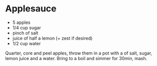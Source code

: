 Applesauce
==========

- 5 apples
- 1/4 cup sugar
- pinch of salt
- juice of half a lemon (+ zest if desired)
- 1/2 cup water

Quarter, core and peel apples, throw them in a pot with a of salt, sugar, lemon juice and a water. Bring to a boil and simmer for 30min, mash.
